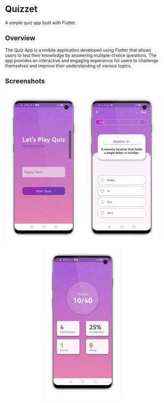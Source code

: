 # Quizzet

A simple quiz app built with Flutter.

## Overview

The Quiz App is a mobile application developed using Flutter that allows users to test their knowledge by answering multiple-choice questions. The app provides an interactive and engaging experience for users to challenge themselves and improve their understanding of various topics.

## Screenshots
<p align="center">
<img src="https://github.com/NoushinTasnim/Quizzet/blob/main/Screenshots/InstaMocks_20230630_200228012.png" width="250"/>
<img src="https://github.com/NoushinTasnim/Quizzet/blob/main/Screenshots/InstaMocks_20230630_200243591.png" width="250"/>
<img src="https://github.com/NoushinTasnim/Quizzet/blob/main/Screenshots/InstaMocks_20230630_200259588.png" width="250"/>
</p>
